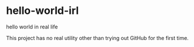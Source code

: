 # hello-world-irl
hello world in real life

This project has no real utility other than trying out GitHub for the first time.
